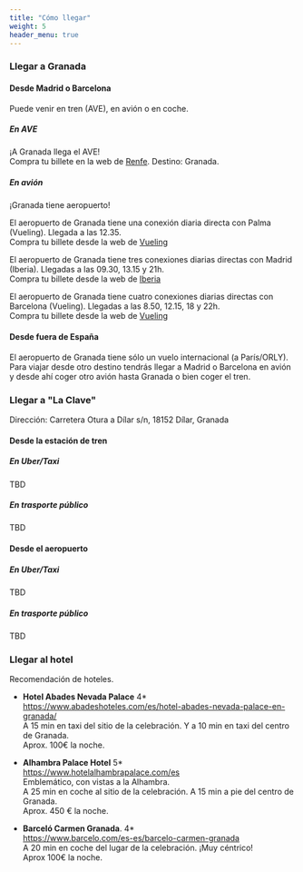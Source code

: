 ```yaml
---
title: "Cómo llegar"
weight: 5
header_menu: true
---
```


### Llegar a Granada
#### Desde Madrid o Barcelona
Puede venir en tren (AVE), en avión o en coche. 

##### En AVE
¡A Granada llega el AVE! <br />
Compra tu billete en la web de [Renfe](https://www.renfe.com/es/es). Destino: Granada.

##### En avión
¡Granada tiene aeropuerto!

El aeropuerto de Granada tiene una conexión diaria directa con Palma (Vueling). Llegada a las 12.35. <br />
Compra tu billete desde la web de [Vueling](https://www.vueling.com/es)


El aeropuerto de Granada tiene tres conexiones diarias directas con Madrid (Iberia). Llegadas a las 09.30, 13.15 y 21h. <br />
Compra tu billete desde la web de [Iberia](https://www.iberia.com/es/)


El aeropuerto de Granada tiene cuatro conexiones diarias directas con Barcelona (Vueling). Llegadas a las 8.50, 12.15, 18 y 22h. <br />
Compra tu billete desde la web de [Vueling](https://www.vueling.com/es)


#### Desde fuera de España
El aeropuerto de Granada tiene sólo un vuelo internacional (a París/ORLY).
Para viajar desde otro destino tendrás llegar a Madrid o Barcelona en avión y desde ahí coger otro avión hasta Granada o bien coger el tren.


### Llegar a "La Clave"
Dirección: Carretera Otura a Dílar s/n, 18152 Dílar, Granada

#### Desde la estación de tren

##### En Uber/Taxi
TBD
##### En trasporte público
TBD

#### Desde el aeropuerto

##### En Uber/Taxi
TBD
##### En trasporte público
TBD

### Llegar al hotel
Recomendación de hoteles.

- **Hotel Abades Nevada Palace** 4* <br />
https://www.abadeshoteles.com/es/hotel-abades-nevada-palace-en-granada/ <br />
A 15 min en taxi del sitio de la celebración. Y a 10 min en taxi del centro de Granada. <br />
Aprox. 100€ la noche.<br />

- **Alhambra Palace Hotel** 5*<br />
https://www.hotelalhambrapalace.com/es <br />
Emblemático, con vistas a la Alhambra.  <br />
A 25 min en coche al sitio de la celebración. A 15 min a pie del centro de Granada.<br />
Aprox. 450 € la noche. <br />

- **Barceló Carmen Granada**. 4* <br />
https://www.barcelo.com/es-es/barcelo-carmen-granada <br />
A 20 min en coche del lugar de la celebración. ¡Muy céntrico! <br />
Aprox 100€ la noche. 


